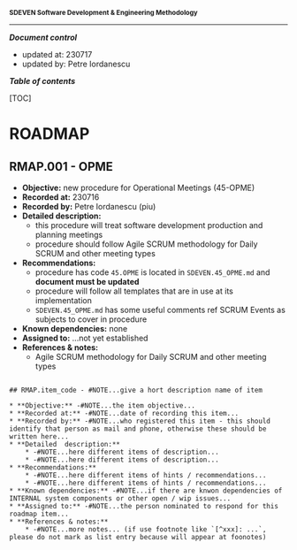 <small>**SDEVEN Software Development & Engineering Methodology**</small>


***

***Document control***

* updated at: 230717<br>
* updated by: Petre Iordanescu



***Table of contents***

[TOC]


# ROADMAP


## RMAP.001 - OPME

* **Objective:** new procedure for Operational Meetings (45-OPME)
* **Recorded at:** 230716
* **Recorded by:** Petre Iordanescu (piu)
* **Detailed  description:**
    * this procedure will treat software development production and planning meetings
    * procedure should follow Agile SCRUM methodology for Daily SCRUM and other meeting types
* **Recommendations:**
    * procedure has code `45.OPME` is located in `SDEVEN.45_OPME.md` and __document must be updated__
    * procedure will follow all templates that are in use at its implementation
    * `SDEVEN.45_OPME.md` has some useful comments ref SCRUM Events as subjects to cover in procedure
* **Known dependencies:** none
* **Assigned to:** ...not yet established
* **References & notes:**
    * Agile SCRUM methodology for Daily SCRUM and other meeting types












``` #NOTE: TEMPLATE section use for future

## RMAP.item_code - #NOTE...give a hort description name of item

* **Objective:** -#NOTE...the item objective...
* **Recorded at:** -#NOTE...date of recording this item...
* **Recorded by:** -#NOTE...who registered this item - this should identify that person as mail and phone, otherwise these should be written here...
* **Detailed  description:**
    * -#NOTE...here different items of description...
    * -#NOTE...here different items of description...
* **Recommendations:**
    * -#NOTE...here different items of hints / recommendations...
    * -#NOTE...here different items of hints / recommendations...
* **Known dependencies:** -#NOTE...if there are knwon dependencies of INTERNAL system components or other open / wip issues...
* **Assigned to:** -#NOTE...the person nominated to respond for this roadmap item...
* **References & notes:**
    * -#NOTE...more notes... (if use footnote like `[^xxx]: ...`, please do not mark as list entry because will appear at foonotes)

```




